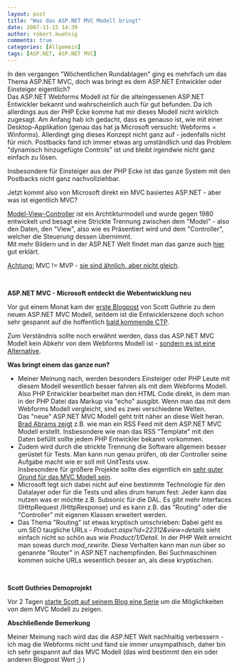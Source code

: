 ```yaml
---
layout: post
title: "Was das ASP.NET MVC Modell bringt"
date: 2007-11-15 14:39
author: robert.muehsig
comments: true
categories: [Allgemein]
tags: [ASP.NET, ASP.NET MVC]
---
```

<p>In den vergangen "Wöchentlichen Rundablagen" ging es mehrfach um das Thema ASP.NET MVC, doch was bringt es dem ASP.NET Entwickler oder Einsteiger eigentlich? <br>Das ASP.NET Webforms Modell ist für die alteingessenen ASP.NET Entwickler bekannt und wahrscheinlich auch für gut befunden. Da ich allerdings aus der PHP Ecke komme hat mir dieses Modell nicht wirklich zugesagt. Am Anfang hab ich gedacht, dass es genauso ist, wie mit einer Desktop-Applikation (genau das hat ja Microsoft versucht: Webforms = Winforms). Allerdingt ging dieses Konzept nicht ganz auf - jedenfalls nicht für mich. Postbacks fand ich immer etwas arg umständlich und das Problem "dynamisch hinzugefügte&nbsp;Controls"&nbsp;ist und bleibt irgendwie nicht ganz einfach zu lösen.</p> <p>Insbesondere für Einsteiger aus der PHP Ecke ist das&nbsp;ganze System mit den Postbacks nicht ganz nachvollziehbar.</p> <p>Jetzt kommt also von Microsoft direkt ein MVC basiertes ASP.NET - aber was ist eigentlich MVC?</p> <p><a href="http://de.wikipedia.org/wiki/MVC" target="_blank">Model-View-Controller</a> ist ein Archtikturmodell und wurde gegen 1980 entwickelt und besagt eine Strickte Trennung zwischen dem "Model" - also den Daten, den "View", also wie es Präsentiert wird und dem "Controller", welcher die Steuerung dessen übernimmt.<br>Mit mehr Bildern und in der ASP.NET Welt findet man das ganze auch <a href="http://www.codethinked.com/post/2007/10/ASPnet-MVC-Framework-and-what-it-means-for-you.aspx" target="_blank">hier</a> gut erklärt. </p> <p><u>Achtung:</u> MVC != MVP - <a href="http://blogs.infragistics.com/blogs/tsnyder/archive/2007/10/17/mvc-or-mvp-pattern-whats-the-difference.aspx" target="_blank">sie sind ähnlich, aber nicht gleich</a>.</p> <p>&nbsp;</p> <p><strong>ASP.NET&nbsp;MVC - Microsoft entdeckt die Webentwicklung neu</strong></p> <p>Vor gut einem Monat kam der <a href="http://weblogs.asp.net/scottgu/archive/2007/10/14/asp-net-mvc-framework.aspx" target="_blank">erste Blogpost</a> von Scott Guthrie zu dem neuen ASP.NET MVC Modell, seitdem ist die Entwicklerszene doch schon sehr gespannt auf die hoffentlich <a href="http://blog.codeville.net/2007/11/08/official-aspnet-mvc-framework-will-have-first-ctp-release-in-next-few-weeks/" target="_blank">bald kommende CTP</a>.</p> <p>Zum Verständnis sollte noch erwähnt werden, dass das ASP.NET MVC Modell kein Abkehr von dem Webforms Modell ist - <a href="http://www.hanselman.com/blog/DevConnectionsTheASPNETMVCFramework.aspx" target="_blank">sondern es ist eine Alternative</a>.</p> <p><strong>Was bringt einem das ganze nun?</strong></p> <ul> <li>Meiner Meinung nach, werden besonders Einsteiger oder PHP Leute mit diesem Modell wesentlich besser fahren als mit dem Webforms Modell. <br>Also PHP Entwickler bearbeitet man den HTML Code direkt, in dem man in der PHP Datei das Markup via "echo" ausgibt. Wenn man das mit dem Webforms Modell vergleicht, sind es zwei verschiedene Welten.<br>Das "neue" ASP.NET MVC Modell geht tritt näher an diese Welt heran. <a href="http://blogs.msdn.com/brada/archive/2007/11/14/rss-feed-with-the-new-asp-net-mvc-framework.aspx" target="_blank">Brad Abrams zeigt</a> z.B. wie man ein RSS Feed mit dem ASP.NET MVC Modell erstellt.&nbsp;Insbesondere wie man das RSS "Template" mit den Daten befüllt sollte jedem PHP Entwickler bekannt vorkommen.</li> <li>Zudem wird durch die strickte Trennung die Software allgemein besser gerüstet für Tests. Man kann nun genau prüfen, ob der Controller seine Aufgabe macht wie er soll mit UnitTests usw.<br>Insbesondere für größere Projekte sollte dies eigentlich ein <a href="http://haacked.com/archive/2007/11/14/writing-testable-code-is-about-managing-complexity.aspx" target="_blank">sehr guter Grund für das MVC Modell sein</a>.</li> <li>Microsoft legt sich dabei nicht auf eine bestimmte Technologie für den Datalayer oder für die Tests und alles drum herum fest: Jeder kann das nutzen was er möchte z.B. Subsonic für die DAL. Es gibt mehr Interfaces (IHttpRequest /IHttpResponse) und es kann z.B. das "Routing" oder die "Controller" mit eigenen Klassen erweitert werden.</li> <li>Das Thema "Routing" ist etwas kryptisch umschrieben: Dabei geht es um SEO taugliche URLs - <em>Product.aspx?id=22312&amp;view=details </em>sieht einfach nicht so schön aus wie <em>Product/1/Detail.</em> In der PHP Welt erreicht man sowas durch <em>mod_rewrite. </em>Diese Verhalten kann man nun über so genannte "Router" in ASP.NET nachempfinden. Bei Suchmaschinen kommen solche URLs wesentlich besser an, als diese kryptischen.</li></ul> <p>&nbsp;</p> <p><strong>Scott Guthries Demoprojekt</strong></p> <p>Vor 2 Tagen <a href="http://weblogs.asp.net/scottgu/archive/2007/11/13/asp-net-mvc-framework-part-1.aspx" target="_blank">starte Scott auf seinem Blog eine Serie</a> um die Möglichkeiten von dem MVC Modell zu zeigen. </p> <p><strong>Abschließende Bemerkung</strong></p> <p>Meiner Meinung nach wird das die ASP.NET Welt nachhaltig verbessern - ich mag die Webforms nicht und fand sie immer unsympathisch, daher bin ich sehr gespannt auf das MVC Modell (das wird bestimmt den ein oder anderen Blogpost Wert ;) )</p>
